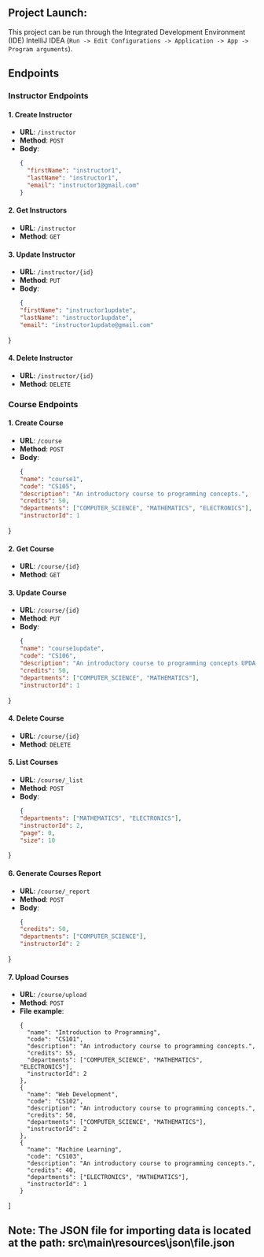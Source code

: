 ## Project Launch:

This project can be run through the Integrated Development Environment (IDE) IntelliJ IDEA (`Run -> Edit Configurations -> Application -> App -> Program arguments`).


## Endpoints

### Instructor Endpoints

#### 1. Create Instructor

- **URL**: `/instructor`
- **Method**: `POST`
- **Body**:
  ```json
  {
    "firstName": "instructor1",
    "lastName": "instructor1",
    "email": "instructor1@gmail.com"
  }

#### 2. Get Instructors

- **URL**: `/instructor`
- **Method**: `GET`

#### 3. Update Instructor

- **URL**: `/instructor/{id}`
- **Method**: `PUT`
- **Body**:
  ```json
  {
  "firstName": "instructor1update",
  "lastName": "instructor1update",
  "email": "instructor1update@gmail.com"
}

#### 4. Delete Instructor

- **URL**: `/instructor/{id}`
- **Method**: `DELETE`

### Course Endpoints

#### 1. Create Course

- **URL**: `/course`
- **Method**: `POST`
- **Body**:
  ```json
  {
  "name": "course1",
  "code": "CS105",
  "description": "An introductory course to programming concepts.",
  "credits": 50,
  "departments": ["COMPUTER_SCIENCE", "MATHEMATICS", "ELECTRONICS"],
  "instructorId": 1
}

#### 2. Get Course

- **URL**: `/course/{id}`
- **Method**: `GET`

#### 3. Update Course

- **URL**: `/course/{id}`
- **Method**: `PUT`
- **Body**:
  ```json
  {
  "name": "course1update",
  "code": "CS106",
  "description": "An introductory course to programming concepts UPDATE.",
  "credits": 50,
  "departments": ["COMPUTER_SCIENCE", "MATHEMATICS"],
  "instructorId": 1
}

#### 4. Delete Course

- **URL**: `/course/{id}`
- **Method**: `DELETE`

#### 5. List Courses

- **URL**: `/course/_list`
- **Method**: `POST`
- **Body**:
  ```json
  {
  "departments": ["MATHEMATICS", "ELECTRONICS"],
  "instructorId": 2,
  "page": 0,
  "size": 10
}
#### 6. Generate Courses Report

- **URL**: `/course/_report`
- **Method**: `POST`
- **Body**:
  ```json
  {
  "credits": 50,
  "departments": ["COMPUTER_SCIENCE"],
  "instructorId": 2
}

#### 7. Upload Courses

- **URL**: `/course/upload`
- **Method**: `POST`
- **File example**:
  ```[
  {
    "name": "Introduction to Programming",
    "code": "CS101",
    "description": "An introductory course to programming concepts.",
    "credits": 55,
    "departments": ["COMPUTER_SCIENCE", "MATHEMATICS", "ELECTRONICS"],
    "instructorId": 2
  },
  {
    "name": "Web Development",
    "code": "CS102",
    "description": "An introductory course to programming concepts.",
    "credits": 50,
    "departments": ["COMPUTER_SCIENCE", "MATHEMATICS"],
    "instructorId": 2
  },
  {
    "name": "Machine Learning",
    "code": "CS103",
    "description": "An introductory course to programming concepts.",
    "credits": 40,
    "departments": ["ELECTRONICS", "MATHEMATICS"],
    "instructorId": 1
  }
]

## Note: The JSON file for importing data is located at the path: src\main\resources\json\file.json
